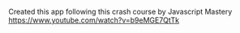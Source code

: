 Created this app following this crash course by Javascript Mastery https://www.youtube.com/watch?v=b9eMGE7QtTk
